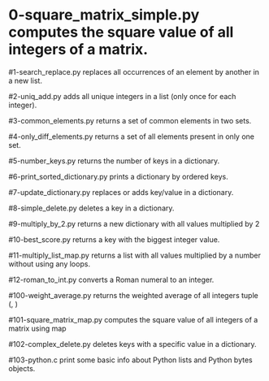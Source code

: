 # 0-square_matrix_simple.py computes the square value of all integers of a matrix.

#1-search_replace.py replaces all occurrences of an element by another in a new list.

#2-uniq_add.py adds all unique integers in a list (only once for each integer).

#3-common_elements.py returns a set of common elements in two sets.

#4-only_diff_elements.py returns a set of all elements present in only one set.

#5-number_keys.py returns the number of keys in a dictionary.

#6-print_sorted_dictionary.py prints a dictionary by ordered keys.

#7-update_dictionary.py replaces or adds key/value in a dictionary.

#8-simple_delete.py deletes a key in a dictionary.

#9-multiply_by_2.py returns a new dictionary with all values multiplied by 2

#10-best_score.py returns a key with the biggest integer value.

#11-multiply_list_map.py returns a list with all values multiplied by a number without using any loops.

#12-roman_to_int.py converts a Roman numeral to an integer.

#100-weight_average.py returns the weighted average of all integers tuple (<score>, <weight>)

#101-square_matrix_map.py computes the square value of all integers of a matrix using map

#102-complex_delete.py deletes keys with a specific value in a dictionary.

#103-python.c print some basic info about Python lists and Python bytes objects.
